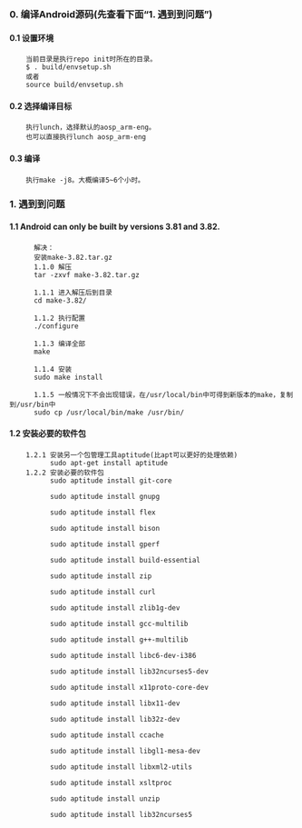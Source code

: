 
### 0. 编译Android源码(先查看下面“1. 遇到到问题”)
#### 0.1 设置环境
        当前目录是执行repo init时所在的目录。
        $ . build/envsetup.sh
        或者
        source build/envsetup.sh
#### 0.2 选择编译目标
        执行lunch，选择默认的aosp_arm-eng。
        也可以直接执行lunch aosp_arm-eng
#### 0.3 编译
        执行make -j8。大概编译5~6个小时。


### 1. 遇到到问题
####  1.1 Android can only be built by versions 3.81 and 3.82.
          解决：
          安装make-3.82.tar.gz
          1.1.0 解压
          tar -zxvf make-3.82.tar.gz
          
          1.1.1 进入解压后到目录
          cd make-3.82/
          
          1.1.2 执行配置
          ./configure
          
          1.1.3 编译全部
          make
          
          1.1.4 安装
          sudo make install
          
          1.1.5 一般情况下不会出现错误，在/usr/local/bin中可得到新版本的make，复制到/usr/bin中
          sudo cp /usr/local/bin/make /usr/bin/
####  1.2 安装必要的软件包
        1.2.1 安装另一个包管理工具aptitude(比apt可以更好的处理依赖)
              sudo apt-get install aptitude
        1.2.2 安装必要的软件包
              sudo aptitude install git-core 
              
              sudo aptitude install gnupg
              
              sudo aptitude install flex 
              
              sudo aptitude install bison
              
              sudo aptitude install gperf 
              
              sudo aptitude install build-essential 
              
              sudo aptitude install zip
              
              sudo aptitude install curl 
              
              sudo aptitude install zlib1g-dev
              
              sudo aptitude install gcc-multilib
              
              sudo aptitude install g++-multilib
              
              sudo aptitude install libc6-dev-i386 
              
              sudo aptitude install lib32ncurses5-dev 
              
              sudo aptitude install x11proto-core-dev 
              
              sudo aptitude install libx11-dev 
              
              sudo aptitude install lib32z-dev
              
              sudo aptitude install ccache 
              
              sudo aptitude install libgl1-mesa-dev 
              
              sudo aptitude install libxml2-utils 
              
              sudo aptitude install xsltproc 
              
              sudo aptitude install unzip
              
              sudo aptitude install lib32ncurses5
              



          
          
